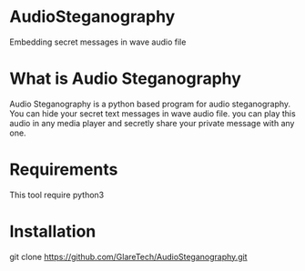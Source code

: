 # AudioSteganography

Embedding secret messages in wave audio file

# What is Audio Steganography
Audio Steganography is a python based program for audio steganography. You can hide your secret text messages in wave audio file. you can play this audio in any media player and secretly share your private message with any one.

# Requirements
This tool require python3

# Installation
git clone https://github.com/GlareTech/AudioSteganography.git

